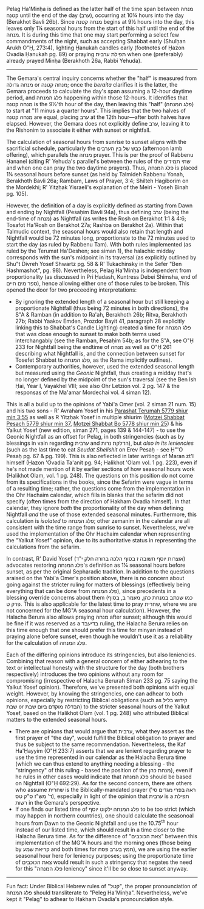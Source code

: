 Pelag Ha'Minḥa is defined as the latter half of the time span between מנחה קטנה until the end of the day (ערב), occurring at 10¾ hours into the day (Berakhot Bavli 26b). Since מנחה קטנה begins at 9½ hours into the day, this leaves only 1¼ seasonal hours from the start of this half until the end of the מנחה. It is during this time that one may start performing a select few commandments of the night, such as accepting Shabbat early (Shulḥan Arukh O"Ḥ, 273:4), lighting Ḥanukah candles early (footnotes of Ḥazon Ovadia Ḥanukah pg. 89) or praying תפילת ערבית when one (preferably) already prayed Minḥa (Berakhoth 26a, Rabbi Yehuda).

---

The Gemara's central inquiry concerns whether the "half" is measured from מנחה גדולה or מנחה קטנה; once the _beraita_ clarifies it is the latter, the Gemara proceeds to calculate the day's span assuming a 12-hour daytime period, and פלג המנחה happening within those 12-hours. It identifies that מנחה קטנה is the 9½'th hour of the day, then leaving this "half" (פלג המנחה) to start at "11 minus a quarter hours". This implies that the two halves of מנחה קטנה are equal, placing ערב at the 12th hour—after both halves have elapsed. However, the Gemara does not explicitly define ערב, leaving it to the Rishonim to associate it either with sunset or nightfall.

The calculation of seasonal hours from sunrise to sunset aligns with the sacrificial schedule, particularly the כבש של בין הערבים (afternoon lamb offering), which parallels the מנחה prayer. This is per the proof of Rabbenu Ḥananel (citing R' Yehuda's parallel's between the rules of the שתי תמידים and when one can pray the two daytime prayers). Thus, פלג המנחה is placed 1¼ seasonal hours before sunset (as held by Talmideh Rabbenu Yonah, Berakhoth Bavli 26a; Rambam, Laws of Prayer, 3:4; Shilteh Hagiborim on the Mordekhi; R' Yitzḥak Yisraeli's explanation of the Meiri - Yoseh Binah pg. 105).

However, the definition of a day is explicitly defined as starting from Dawn and ending by Nightfall (Pesaḥim Bavli 94a), thus defining ערב (being the end-time of מנחה) as Nightfall (as writes the Rosh on Berakhot 1:1 & 4:6; Tosafot Ha'Rosh on Berakhot 27a; Rashba on Berakhot 2a). Within that Talmudic context, the seasonal hours would also retain that length and Nightfall would be 72 minutes long, proportionate to the 72 minutes used to start the day (as ruled by Rabbenu Tam). With both rules implemented (as ruled by the Terumat Ha'Deshen; see siman 1), the halachic midday corresponds with the sun's midpoint in its traversal (as explicitly outlined by Shu"t Divreh Yosef Shwartz pg. 58 & R' Tukachinsky in the Sefer "Ben Hashmashot", pg. 98). Nevertheless, Pelag Ha'Minḥa is independent from proportionality (as discussed in Pri Ḥadash, Kuntress Debei Shimsha, end of ספר מים חיים), hence allowing either one of those rules to be broken. This opened the door for two preceeding interpretations:

- By ignoring the extended length of a seasonal hour but still keeping a proportionate Nightfall (thus being 72 minutes in both directions), the S"A & Ramban (in addition to Ra'ah, Berakhoth 26b; Ritva, Berakhoth 27b; Rabbi Yaakov Emden, Prozdor Bayit 41, paragraph 28 explicitly linking this to Shabbat's Candle Lighting) created a time for פלג המנחה that was close enough to sunset to make both terms used interchangably (see the Ramban, Pesaḥim 54b; as for the S"A, see O"Ḥ 233 for Nightfall being the endtime of מנחה as well as O"Ḥ 261 describing what Nightfall is, and the connection between sunset for Tosefet Shabbat to פלג המנחה, as the Rama implicitly outlines).
- Contemporary authorities, however, used the extended seasonal length but measured using the _Geonic_ Nightfall, thus creating a midday that's no longer defined by the midpoint of the sun's traversal (see the Ben Ish Ḥai, Year I, Vayakhel VIII; see also Ohr Letzion vol. 2 pg. 147 & the responsas of the Ma'amar Mordechai vol. 4 siman 12).

This is all a build up to the opinions of Yabi'a Omer (vol. 2 siman 21 num. 15) and his two sons - R' Avraham Yosef in his [Parashat Terumah 5779 shiur min 3:55](https://torahanytime.com/lectures/76371) as well as R Yitzḥak Yosef in multiple shiurim ([Motzei Shabbat Pesach 5779 shiur min 37](https://torahanytime.com/lectures/81670), [Motzei Shabbat Bo 5778 shiur min 25](https://torahanytime.com/lectures/55391)) & his Yalkut Yosef (new edition, siman 271, pages 139 & 144-147) - to use the Geonic Nightfall as an offset for Pelag, in both stringencies (such as by blessings in vain regarding ערבית and הדלקת נרות), but _also in its leniencies_ (such as the last time to eat _Seudat Shelishit_ on Erev Pesaḥ - see Ḥ"'O Pesaḥ pg. 67 & pg. 199). This is also reflected in later writings of Maran zt'l himself (Ḥazon 'Ovadia Ta'anit pg. 94; Halikhot 'Olam vol. 1 pg. 223), even if he's not made mention of it by earlier sections of how seasonal hours work (Halikhot Olam, vol. 1 pg. 248). The questions on this position do not come from its specifications in the books, since the Sefarim were vague in terms of a resulting time; rather, the questions come from the implementation in the Ohr Hachaim calendar, which fills in blanks that the sefarim did not specify (often times from the direction of Hakham Ovadia himself). In that calendar, they ignore _both_ the proportionality of the day when defining Nightfall _and_ the use of those extended seasonal minutes. Furthermore, this calculation is _isolated_ to פלג המנחה; other zemanim in the calendar are all consistent with the time range from sunrise to sunset. Nevertheless, we've used the implementation of the Ohr Hachaim calendar when representing the "Yalkut Yosef" opinion, due to its authoritative status in representing the calculations from the sefarim.

In contrast, R' David Yosef (אוצרות יוסף תשובה ז בסוף הלכה ברורה חלק י"ד) advocates restoring פלג המנחה's definition as 1¼ seasonal hours before sunset, as per the original Sepharadic tradition. In addition to the questions araised on the Yabi'a Omer's position above, there is no concern about going against the stricter ruling for matters of blessings (effectively being everything that can be done from פלג המנחה), since precedents in a blessing override concerns about them (כמו שכתב במנחת כהן, מעמר ב, בסוף פרק ט. This is also applicable for the latest time to pray שחרית, where we are not concerned for the MG"A seasonal hour calculation). However, the Halacha Berura also allows praying מנחה after sunset; although this would be fine if it was reserved as a בדיעבד ruling, the Halacha Berura relies on this time enough that one should prefer this time for minyan instead of praying alone before sunset, even though he wouldn't use it as a reliability for the calculation of פלג המנחה.

Each of the differing opinions introduce its stringencies, but also leniencies. Combining that reason with a general concern of either adhearing to the text or intellectual honesty with the structure for the day (both brothers respectively) introduces the two opinions without any room for compromising (irrespective of Halacha Berurah Siman 233 pg. 75 saying the Yalkut Yosef opinion). Therefore, we've presented both opinions with equal weight. However, by knowing the stringencies, one can adhear to both opinions, especially by restricting Biblical obligations (such as קידוש בליל שבת or הבדלה מוקדם ביום שבת) to the stricter seasonal hours of the Yalkut Yosef, based on the Halikhot Olam (vol. 1 pg. 248) who attributed Biblical matters to the extended seasonal hours.
- There are opinions that would argue that ערבית, what they assert as the first prayer of "the day", would fulfill the Biblical obligation to prayer and thus be subject to the same recommendation. Nevertheless, the Kaf Ha'Ḥayyim (O"Ḥ 233:7) asserts that we are lenient regarding prayer to use the time represented in our calendar as the Halacha Berura time (which we can thus extend to anything needing a blessing - the "stringency" of this ruling - based the position of the מנחת כהן), even if he rules in other cases would indicate that פלג המנחה should be based on Nightfall (O"Ḥ 692:29). As for the second concern, there are others who assume שחרית is the Biblically-mandated prayer (ראה בפרי מגדים סי' ד' מש"ז ס"ק טס), especially in light of the opinion that ערבית is a תפילת רשות in the Gemara's perspective.
- If one finds our listed time of פלג המנחה ילקוט יוסף to be too strict (which may happen in northern countries), one should calculate the seasonoal hours from Dawn to the Geonic Nightfall and use the 10.75<sup>th</sup> hour instead of our listed time, which should result in a time closer to the Halacha Berura time. As for the difference of "צאת הכוכבים" between this implementation of the MG"A hours and the morning ones (those being by קריאת שמע and both times for חמץ בערב פסח), we are using the earlier seasonal hour here for leniency purposes; using the proportionate time of צאת הכוכבים would result in such a stringency that negates the need for this "פלג המנחה leniency" since it'll be so close to sunset anyway.

---

Fun fact: Under Biblical Hebrew rules of "קטל", the proper pronounciation of פלג המנחה should transliterate to "Peleg Ha'Minḥa". Nevertheless, we've kept it "Pelag" to adhear to Hakham Ovadia's pronounciation style.